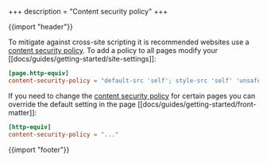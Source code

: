 +++
description = "Content security policy"
+++

{{import "header"}}

To mitigate against cross-site scripting it is recommended websites use a [content security policy][csp]. To add a policy to all pages modify your [[docs/guides/getting-started/site-settings]]:

```toml
[page.http-equiv]
content-security-policy = "default-src 'self'; style-src 'self' 'unsafe-inline';"
```

If you need to change the [content security policy][csp] for certain pages you can override the default setting in the page [[docs/guides/getting-started/front-matter]]:

```toml
[http-equiv]
content-security-policy = "..."
```

{{import "footer"}}

[csp]: https://developer.mozilla.org/en-US/docs/Web/HTTP/CSP
